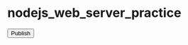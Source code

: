 # nodejs_web_server_practice

[<button>Publish</button>](https://glitch.com/edit/#!/import/github/angelo123/nodejs_web_server_practice)
